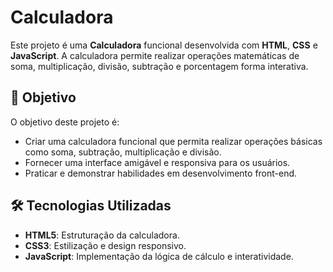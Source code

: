 # Calculadora

Este projeto é uma **Calculadora** funcional desenvolvida com **HTML**, **CSS** e **JavaScript**. A calculadora permite realizar operações matemáticas de soma, multiplicação, divisão, subtração e porcentagem forma  interativa.

## 🎯 Objetivo

O objetivo deste projeto é:
- Criar uma calculadora funcional que permita realizar operações básicas como soma, subtração, multiplicação e divisão.
- Fornecer uma interface amigável e responsiva para os usuários.
- Praticar e demonstrar habilidades em desenvolvimento front-end.

## 🛠️ Tecnologias Utilizadas

- **HTML5**: Estruturação da calculadora.
- **CSS3**: Estilização e design responsivo.
- **JavaScript**: Implementação da lógica de cálculo e interatividade.


